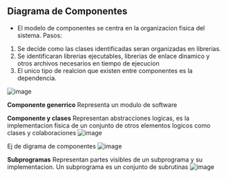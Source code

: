 ## Diagrama de Componentes

- El modelo de componentes se centra en la organizacion fisica del sistema.
Pasos:
1. Se decide como las clases identificadas seran organizadas en librerias.
2. Se identificaran librerias ejecutables, librerias de enlace dinamico y otros archivos necesarios en tiempo de ejecucion
3. El unico tipo de realcion que existen entre componentes es la dependencia.

![image](https://user-images.githubusercontent.com/92350963/143491537-0070f93f-ca03-497b-9b1f-7ff83138d79f.png)

**Componente generrico**
Representa un modulo de software

**Componente y clases**
Representan abstracciones logicas, es la implementacion fisica de un conjunto de otros elementos logicos como clases y colaboraciones
![image](https://user-images.githubusercontent.com/92350963/143491925-e86ef005-c04e-4939-bc04-2a106ae43087.png)

Ej de digrama de componentes
![image](https://user-images.githubusercontent.com/92350963/143491772-71f94f0a-3db5-4d39-9957-e53b2178af73.png)

**Subprogramas**
Representan partes visibles de un subprograma y su implementacion. Un subprograma es un conjunto de subrutinas
![image](https://user-images.githubusercontent.com/92350963/143492002-9b7f3a37-6f84-4899-a942-da0c48b32ff7.png)

